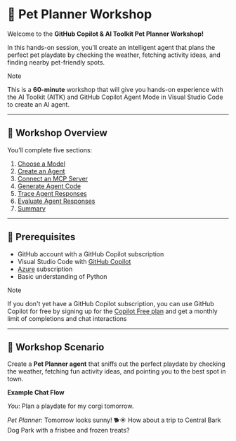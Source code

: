 # 🐾 Pet Planner Workshop

Welcome to the **GitHub Copilot & AI Toolkit Pet Planner Workshop!**  

In this hands-on session, you’ll create an intelligent agent that plans the perfect pet playdate by checking the weather, fetching activity ideas, and finding nearby pet-friendly spots.

> [!NOTE]
>This is a **60-minute** workshop that will give you hands-on experience with the AI Toolkit (AITK) and GitHub Copilot Agent Mode in Visual Studio Code to create an AI agent.

---

## 🚀 Workshop Overview

You’ll complete five sections:

1. [Choose a Model](./Modules/01-choose-model.md)  
1. [Create an Agent](./Modules/02-create-agent.md)  
1. [Connect an MCP Server](./Modules/03-connect-mcp-server.md)
1. [Generate Agent Code](./Modules/04-generate-agent-code.md)
1. [Trace Agent Responses](./Modules/05-trace-agent-responses.md)  
1. [Evaluate Agent Responses](./Modules/06-evaluate-agent-responses.md)
1. [Summary](./Modules/07-summary.md)

---

## 🧰 Prerequisites

- GitHub account with a GitHub Copilot subscription
- Visual Studio Code with [GitHub Copilot](https://github.com/features/copilot)
- [Azure](https://signup.azure.com/) subscription
- Basic understanding of Python

> [!NOTE]
> If you don't yet have a GitHub Copilot subscription, you can use GitHub Copilot for free by signing up for the [Copilot Free plan](https://github.com/github-copilot/signup) and get a monthly limit of completions and chat interactions

---

## 🐶 Workshop Scenario

Create a **Pet Planner agent** that sniffs out the perfect playdate by checking the weather, fetching fun activity ideas, and pointing you to the best spot in town.

**Example Chat Flow**

*You*: Plan a playdate for my corgi tomorrow.

*Pet Planner*: Tomorrow looks sunny! 🐕☀️ How about a trip to Central Bark Dog Park with a frisbee and frozen treats?
